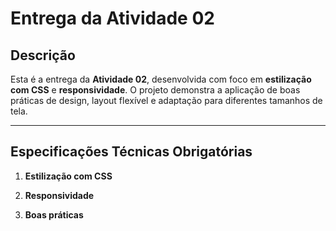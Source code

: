 # Entrega da Atividade 02

## Descrição
Esta é a entrega da **Atividade 02**, desenvolvida com foco em **estilização com CSS** e **responsividade**. O projeto demonstra a aplicação de boas práticas de design, layout flexível e adaptação para diferentes tamanhos de tela.

---

## Especificações Técnicas Obrigatórias

1. **Estilização com CSS**

2. **Responsividade**

3. **Boas práticas**


